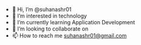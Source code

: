 - 👋 Hi, I’m @suhanashr01
- 👀 I’m interested in technology
- 🌱 I’m currently learning Application Development 
- 💞️ I’m looking to collaborate on 
- 📫 How to reach me suhanashr01@gmail.com

<!---
suhanashr01/suhanashr01 is a ✨ special ✨ repository because its `README.md` (this file) appears on your GitHub profile.
You can click the Preview link to take a look at your changes.
--->
